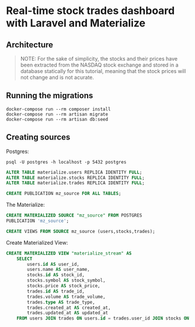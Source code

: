 # Real-time stock trades dashboard with Laravel and Materialize

## Architecture

> NOTE: For the sake of simplicity, the stocks and their prices have been extracted from the NASDAQ stock exchange and stored in a database statically for this tutorial, meaning that the stock prices will not change and is not acurate.

## Running the migrations

```
docker-compose run --rm composer install
docker-compose run --rm artisan migrate
docker-compose run --rm artisan db:seed
```

## Creating sources

Postgres:

```
psql -U postgres -h localhost -p 5432 postgres
```

```sql
ALTER TABLE materialize.users REPLICA IDENTITY FULL;
ALTER TABLE materialize.stocks REPLICA IDENTITY FULL;
ALTER TABLE materialize.trades REPLICA IDENTITY FULL;

CREATE PUBLICATION mz_source FOR ALL TABLES;
```

The Materialize:

```sql
CREATE MATERIALIZED SOURCE "mz_source" FROM POSTGRES                                                              CONNECTION 'user=postgres port=5432 host=postgres dbname=postgres password=postgres'
PUBLICATION 'mz_source';
```

```sql
CREATE VIEWS FROM SOURCE mz_source (users,stocks,trades);
```

Create Materialized View:

```sql
CREATE MATERIALIZED VIEW "materialize_stream" AS
    SELECT
        users.id AS user_id,
        users.name AS user_name,
        stocks.id AS stock_id,
        stocks.symbol AS stock_symbol,
        stocks.price AS stock_price,
        trades.id AS trade_id,
        trades.volume AS trade_volume,
        trades.type AS trade_type,
        trades.created_at AS created_at,
        trades.updated_at AS updated_at
    FROM users JOIN trades ON users.id = trades.user_id JOIN stocks ON trades.stock_id = stocks.id;
```